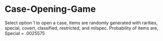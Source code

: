 # Case-Opening-Game
Select option 1 to open a case, items are randomly generated with rarities, special, covert, classified, restricted, and milspec. Probability of items are, Special = .0025575
